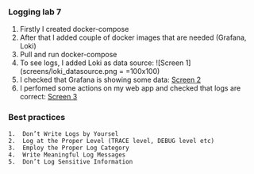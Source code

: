 ### Logging lab 7

1.  Firstly I created docker-compose
2.  After that I added couple of docker images that are needed (Grafana, Loki)
3.  Pull and run docker-compose 
4.  To see logs, I added Loki as data source: ![Screen 1](screens/loki_datasource.png = =100x100)
5.  I checked that Grafana is showing some data: [Screen 2](screens/loki.png)
6.  I perfomed some actions on my web app and checked that logs are correct: [Screen 3](screens/loki_logs.png)
    
### Best practices
    1.  Don’t Write Logs by Yoursel
    2.  Log at the Proper Level (TRACE level, DEBUG level etc)
    3.  Employ the Proper Log Category
    4.  Write Meaningful Log Messages
    5.  Don’t Log Sensitive Information
   
